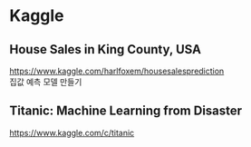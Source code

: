 # Kaggle

## House Sales in King County, USA  
https://www.kaggle.com/harlfoxem/housesalesprediction  
집값 예측 모델 만들기  
  
## Titanic: Machine Learning from Disaster
https://www.kaggle.com/c/titanic
